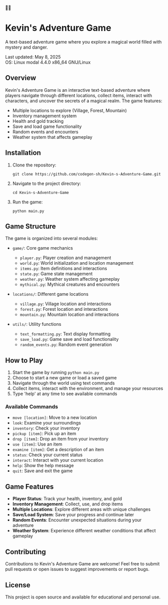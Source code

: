 🌈🌈
# Kevin's Adventure Game

A text-based adventure game where you explore a magical world filled with mystery and danger.

Last updated: May 8, 2025  
OS: Linux modal 4.4.0 x86_64 GNU/Linux

## Overview

Kevin's Adventure Game is an interactive text-based adventure where players navigate through different locations, collect items, interact with characters, and uncover the secrets of a magical realm. The game features:

- Multiple locations to explore (Village, Forest, Mountain)
- Inventory management system
- Health and gold tracking
- Save and load game functionality
- Random events and encounters
- Weather system that affects gameplay

## Installation

1. Clone the repository:
   ```
   git clone https://github.com/codegen-sh/Kevin-s-Adventure-Game.git
   ```

2. Navigate to the project directory:
   ```
   cd Kevin-s-Adventure-Game
   ```

3. Run the game:
   ```
   python main.py
   ```

## Game Structure

The game is organized into several modules:

- `game/`: Core game mechanics
  - `player.py`: Player creation and management
  - `world.py`: World initialization and location management
  - `items.py`: Item definitions and interactions
  - `state.py`: Game state management
  - `weather.py`: Weather system affecting gameplay
  - `mythical.py`: Mythical creatures and encounters

- `locations/`: Different game locations
  - `village.py`: Village location and interactions
  - `forest.py`: Forest location and interactions
  - `mountain.py`: Mountain location and interactions

- `utils/`: Utility functions
  - `text_formatting.py`: Text display formatting
  - `save_load.py`: Game save and load functionality
  - `random_events.py`: Random event generation

## How to Play

1. Start the game by running `python main.py`
2. Choose to start a new game or load a saved game
3. Navigate through the world using text commands
4. Collect items, interact with the environment, and manage your resources
5. Type 'help' at any time to see available commands

### Available Commands

- `move [location]`: Move to a new location
- `look`: Examine your surroundings
- `inventory`: Check your inventory
- `pickup [item]`: Pick up an item
- `drop [item]`: Drop an item from your inventory
- `use [item]`: Use an item
- `examine [item]`: Get a description of an item
- `status`: Check your current status
- `interact`: Interact with your current location
- `help`: Show the help message
- `quit`: Save and exit the game

## Game Features

- **Player Status**: Track your health, inventory, and gold
- **Inventory Management**: Collect, use, and drop items
- **Multiple Locations**: Explore different areas with unique challenges
- **Save/Load System**: Save your progress and continue later
- **Random Events**: Encounter unexpected situations during your adventure
- **Weather System**: Experience different weather conditions that affect gameplay

## Contributing

Contributions to Kevin's Adventure Game are welcome! Feel free to submit pull requests or open issues to suggest improvements or report bugs.

## License

This project is open source and available for educational and personal use.

